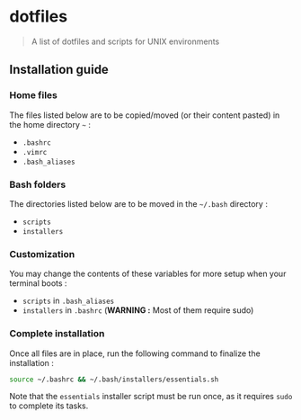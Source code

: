 # dotfiles
> A list of dotfiles and scripts for UNIX environments



## Installation guide

### Home files

The files listed below are to be copied/moved (or their content pasted) in the home directory `~` :

* `.bashrc`
* `.vimrc`
* `.bash_aliases`



### Bash folders

The directories listed below are to be moved in the `~/.bash` directory :

* `scripts`
* `installers`



### Customization

You may change the contents of these variables for more setup when your terminal boots :

* `scripts` in `.bash_aliases`
* `installers` in `.bashrc` (**WARNING :** Most of them require sudo)

### Complete installation

Once all files are in place, run the following command to finalize the installation :

```bash
source ~/.bashrc && ~/.bash/installers/essentials.sh
```

Note that the `essentials` installer script must be run once, as it requires `sudo` to complete its tasks.
